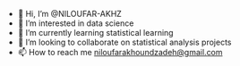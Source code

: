 - 👋 Hi, I’m @NILOUFAR-AKHZ
- 👀 I’m interested in data science 
- 🌱 I’m currently learning statistical learning 
- 💞️ I’m looking to collaborate on statistical analysis projects
- 📫 How to reach me niloufarakhoundzadeh@gmail.com

<!---
NILOUFAR-AKHZ/NILOUFAR-AKHZ is a ✨ special ✨ repository because its `README.md` (this file) appears on your GitHub profile.
You can click the Preview link to take a look at your changes.
--->
